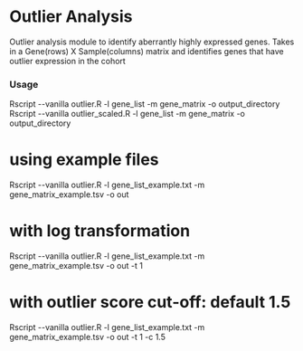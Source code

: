 # Outlier Analysis
Outlier analysis module to identify aberrantly highly expressed genes.
Takes in a Gene(rows) X Sample(columns) matrix and identifies genes that have outlier expression in the cohort

### Usage
Rscript --vanilla outlier.R -l gene_list -m gene_matrix -o output_directory 
Rscript --vanilla outlier_scaled.R -l gene_list -m gene_matrix -o output_directory 

# using example files
Rscript --vanilla outlier.R -l gene_list_example.txt -m gene_matrix_example.tsv -o out
# with log transformation
Rscript --vanilla outlier.R -l gene_list_example.txt -m gene_matrix_example.tsv -o out -t 1 
# with outlier score cut-off: default 1.5
Rscript --vanilla outlier.R -l gene_list_example.txt -m gene_matrix_example.tsv -o out -t 1 -c 1.5
